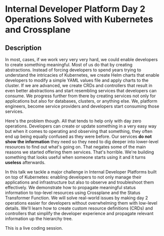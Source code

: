 # Internal Developer Platform Day 2 Operations Solved with Kubernetes and Crossplane

## Description

In most, cases, if we work very very very hard, we could enable developers to create something meaningful. Most of us do that by creating abstractions. Instead of forcing developers to spend years trying to understand the intricacies of Kubernetes, we create Helm charts that enable developers to modify a simple YAML values file and apply charts to the cluster. If we are advanced, we create CRDs and controllers that result in even better abstractions and start resembling services that developers can consume. We progress further from there by creating services not only for applications but also for databases, clusters, or anything else. We, platform engineers, become service providers and developers start consuming those services.

Here's the problem though. All that tends to help only with day zero operations. Developers can create or update something in a very easy way but when it comes to operating and observing that something, they often end up being equally confused as they were before. Our services **do not show the information** they need so they need to dig deeper into lower-level resources to find out what's going on. That negates some of the main reasons we started offering them services. That's horrible. We're building something that looks useful when someone starts using it and it turns **useless** afterwards.

In this talk we tackle a major challenge in Internal Developer Platforms built on top of Kubernetes: enabling developers to not only manage their applications and infrastructure but also to observe and troubleshoot them effectively. We demonstrate how to propagate meaningful status information to top-level resources using Crossplane and the Status Transformer Function. We will solve real-world issues by making day 2 operations easier for developers without overwhelming them with low-level details. We'll learn how to create custom resource definitions (CRDs) and controllers that simplify the developer experience and propagate relevant information up the hierarchy tree.

This is a live coding session.
